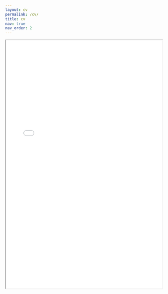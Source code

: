```yaml
---
layout: cv
permalink: /cv/
title: cv
nav: true
nav_order: 2
---
```


<iframe src="{{ '/assets/pdf/CV_muchrosidi_ok.pdf' | relative_url }}" width="100%" height="800px"></iframe>











